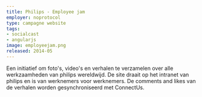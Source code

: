 ```yaml
---
title: Philips - Employee jam
employer: noprotocol
type: campagne website
tags:
- socialcast
- angularjs
image: employeejam.png
released: 2014-05
---
```


Een initiatief om foto's, video's en verhalen te verzamelen over alle werkzaamheden van philips wereldwijd. De site draait op het intranet van philips en is van werknemers voor werknemers. De comments and likes van de verhalen worden gesynchroniseerd met ConnectUs.